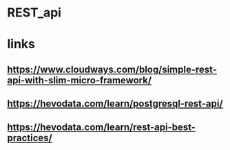 # REST_api
# links
## https://www.cloudways.com/blog/simple-rest-api-with-slim-micro-framework/
## https://hevodata.com/learn/postgresql-rest-api/
## https://hevodata.com/learn/rest-api-best-practices/
